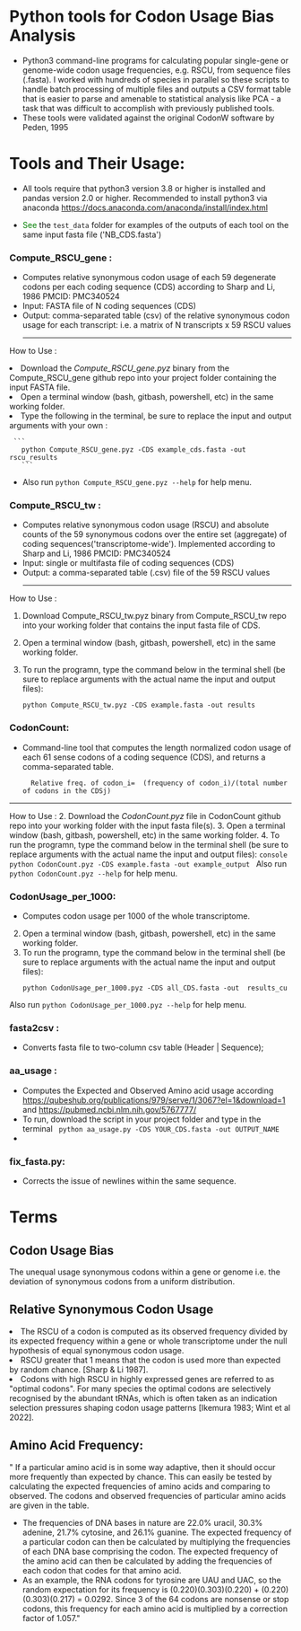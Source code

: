 # Python tools for Codon Usage Bias Analysis
- Python3 command-line programs for calculating popular single-gene or genome-wide codon usage frequencies, e.g. RSCU, from sequence files (.fasta).  I worked with hundreds of species in parallel so these scripts to handle batch processing of multiple files and outputs a CSV format table that is easier to parse and amenable to statistical analysis like PCA - a task that was difficult to accomplish with previously published tools. 
- These tools were validated against the original CodonW software by Peden, 1995

# Tools and Their Usage:
- All tools require that  python3 version 3.8 or higher is installed and pandas version 2.0 or higher. Recommended to install python3 via anaconda https://docs.anaconda.com/anaconda/install/index.html 

- <font color='green'> See </font> the ```test_data``` folder for examples of the outputs of each tool on the same input fasta file ('NB_CDS.fasta')
### Compute_RSCU_gene :  
- Computes relative synonymous codon usage of each 59 degenerate codons per each coding sequence (CDS) according to Sharp and Li, 1986 PMCID: PMC340524
- Input:  FASTA file of N coding sequences (CDS)
- Output: comma-separated table (csv) of the relative synonymous codon usage for each transcript: i.e. a matrix of N transcripts x 59 RSCU values
  ******************************************************************************************************
How to Use :

<li> Download the <i>Compute_RSCU_gene.pyz</i> binary from the Compute_RSCU_gene github repo into your project folder containing the input FASTA file.</li>
<li>Open a terminal window (bash, gitbash, powershell, etc) in the same working folder.</li> 
<li>Type the following in the terminal, be sure to replace the input and output arguments with your own :</li>
     
     ```
       python Compute_RSCU_gene.pyz -CDS example_cds.fasta -out rscu_results
       ```
   - Also run ```python Compute_RSCU_gene.pyz --help```  for help menu.

### Compute_RSCU_tw :  
-  Computes relative synonymous codon usage (RSCU) and absolute counts of the 59 synonymous codons over the entire set (aggregate) of coding sequences('transcriptome-wide'). Implemented  according to  Sharp and Li, 1986  PMCID: PMC340524
- Input: single or multifasta file of coding sequences (CDS)
- Output: a comma-separated table (.csv) file of the 59 RSCU values
  ******************************************************************************************************
How to Use :
1. Download Compute_RSCU_tw.pyz binary from Compute_RSCU_tw repo into your working folder that contains the input fasta file of CDS.
2. Open a terminal window (bash, gitbash, powershell, etc) in the same working folder.
3. To run the programn, type the command below in the terminal shell (be sure to replace arguments with the actual name the input and output files):

   ```python Compute_RSCU_tw.pyz -CDS example.fasta -out results```  

### CodonCount: 
- Command-line tool that computes the length normalized codon usage of each 61 sense codons of a coding sequence (CDS), and returns a comma-separated table.
            
	    Relative freq. of codon_i=  (frequency of codon_i)/(total number of codons in the CDSj)
******************************************************************************************************
How to Use :
2. Download the *CodonCount.pyz* file in CodonCount github repo into your working folder with the input fasta file(s). 
3. Open a terminal window (bash, gitbash, powershell, etc) in the same working folder.
4. To run the programn, type the command below in the terminal shell (be sure to replace arguments with the actual name the input and output files):
	```console
	python CodonCount.pyz -CDS example.fasta -out example_output
 	``` 
 Also run ```python CodonCount.pyz --help```  for help menu.

 ### CodonUsage_per_1000:  
- Computes codon usage per 1000 of the whole transcriptome.
2. Open a terminal window (bash, gitbash, powershell, etc) in the same working folder.
4. To run the programn, type the command below in the terminal shell (be sure to replace arguments with the actual name the input and output files):
	```console
	python CodonUsage_per_1000.pyz -CDS all_CDS.fasta -out  results_cu
  	```
 Also run ```python CodonUsage_per_1000.pyz --help```  for help menu.
### fasta2csv : 
- Converts fasta file to two-column csv table (Header | Sequence); 
### aa_usage :
- Computes the Expected and Observed Amino acid usage according https://qubeshub.org/publications/979/serve/1/3067?el=1&download=1 and  https://pubmed.ncbi.nlm.nih.gov/5767777/
- To run, download the script in your project folder and type in the terminal  ``` python aa_usage.py -CDS YOUR_CDS.fasta -out OUTPUT_NAME```
-  
### fix_fasta.py: 
- Corrects the issue of newlines within the same sequence. 

# Terms
## Codon Usage Bias
The unequal usage synonymous codons within a gene or genome i.e. the deviation of synonymous codons from a uniform distribution. 

## Relative Synonymous Codon Usage
<li> The RSCU of a codon is computed as its observed frequency  divided by its expected frequency within a gene or whole transcriptome under the null hypothesis of equal synonymous codon usage. </li>
<li> RSCU greater that 1 means that the codon is used more than expected by random chance. [Sharp & Li 1987]. </li>
<li>Codons with high RSCU in highly expressed genes are referred to as "optimal codons". For many species the optimal codons are selectively recognised by the abundant tRNAs, which is often taken as an indication selection pressures shaping codon usage patterns [Ikemura 1983; Wint et al 2022]. </li>

## Amino Acid Frequency:
" If a particular amino acid is in some way adaptive, then it should occur more frequently than expected by chance. This can easily be tested by calculating the expected frequencies of amino acids and comparing to observed. The codons and observed frequencies of particular amino acids are given in the table.
- The frequencies of DNA bases in nature are 22.0% uracil, 30.3% adenine, 21.7% cytosine, and 26.1% guanine. The expected frequency of a particular codon can then be calculated by multiplying the frequencies of each DNA base comprising the codon. The expected frequency of the amino acid can then be calculated by adding the frequencies of each codon that codes for that amino acid.
- As an example, the RNA codons for tyrosine are UAU and UAC, so the random expectation for its frequency is (0.220)(0.303)(0.220) + (0.220)(0.303)(0.217) = 0.0292. Since 3 of the 64 codons are nonsense or stop codons, this frequency for each amino acid is multiplied by a correction factor of 1.057."
